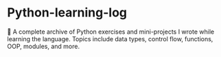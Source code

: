 # Python-learning-log
🐍 A complete archive of Python exercises and mini-projects I wrote while learning the language. Topics include data types, control flow, functions, OOP, modules, and more.
